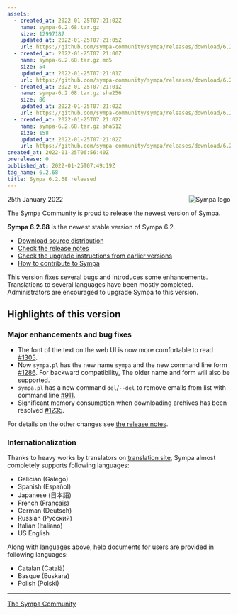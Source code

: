 ```yaml
---
assets:
  - created_at: 2022-01-25T07:21:02Z
    name: sympa-6.2.68.tar.gz
    size: 12997187
    updated_at: 2022-01-25T07:21:05Z
    url: https://github.com/sympa-community/sympa/releases/download/6.2.68/sympa-6.2.68.tar.gz
  - created_at: 2022-01-25T07:21:00Z
    name: sympa-6.2.68.tar.gz.md5
    size: 54
    updated_at: 2022-01-25T07:21:01Z
    url: https://github.com/sympa-community/sympa/releases/download/6.2.68/sympa-6.2.68.tar.gz.md5
  - created_at: 2022-01-25T07:21:01Z
    name: sympa-6.2.68.tar.gz.sha256
    size: 86
    updated_at: 2022-01-25T07:21:02Z
    url: https://github.com/sympa-community/sympa/releases/download/6.2.68/sympa-6.2.68.tar.gz.sha256
  - created_at: 2022-01-25T07:21:02Z
    name: sympa-6.2.68.tar.gz.sha512
    size: 158
    updated_at: 2022-01-25T07:21:02Z
    url: https://github.com/sympa-community/sympa/releases/download/6.2.68/sympa-6.2.68.tar.gz.sha512
created_at: 2022-01-25T06:56:40Z
prerelease: 0
published_at: 2022-01-25T07:49:19Z
tag_name: 6.2.68
title: Sympa 6.2.68 released
---
```


<img align="right" src="https://assets.sympa.community/logos/sympa_multi_150x121.png" title="Sympa logo"/> 25th January 2022

The Sympa Community is proud to release the newest version of Sympa.

**Sympa 6.2.68** is the newest stable version of Sympa 6.2.

  - [Download source distribution](https://github.com/sympa-community/sympa/releases/download/6.2.68/sympa-6.2.68.tar.gz)
  - [Check the release notes](https://github.com/sympa-community/sympa/blob/6.2.68/NEWS.md)
  - [Check the upgrade instructions from earlier versions](https://sympa-community.github.io/manual/upgrade/notes.html)
  - [How to contribute to Sympa](https://sympa-community.github.io/sympa/CONTRIBUTING.html)

This version fixes several bugs and introduces some enhancements.  Translations to several languages have been mostly completed.  Administrators are encouraged to upgrade Sympa to this version.

Highlights of this version
--------------------------

### Major enhancements and bug fixes

  - The font of the text on the web UI is now more comfortable to read [\#1305](https://github.com/sympa-community/sympa/issues/1305).
  - Now `sympa.pl` has the new name `sympa` and the new command line form [#1286](https://github.com/sympa-community/sympa/pull/1286). For backward compatibility, The older name and form will also be supported.
  - `sympa.pl` has a new command `del`/`--del` to remove emails from list with command line [#911](https://github.com/sympa-community/sympa/pull/911).
  - Significant memory consumption when downloading archives has been resolved [\#1235](https://github.com/sympa-community/sympa/issues/1235).

For details on the other changes see [the release notes](https://github.com/sympa-community/sympa/blob/6.2.68/NEWS.md).

### Internationalization

Thanks to heavy works by translators on [translation site](https://translate.sympa.org), Sympa almost completely supports following languages:

  * Galician (Galego)
  * Spanish (Español)
  * Japanese (日本語)
  * French (Français)
  * German (Deutsch)
  * Russian (Русский)
  * Italian (Italiano)
  * US English

Along with languages above, help documents for users are provided in following languages:

  * Catalan (Català)
  * Basque (Euskara)
  * Polish (Polski)

----

[The Sympa Community](https://sympa-community.github.io)
